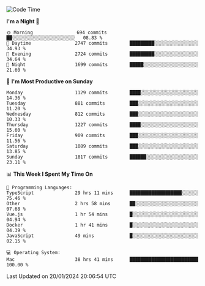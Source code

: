 <!--START_SECTION:waka-->
![Code Time](http://img.shields.io/badge/Code%20Time-3%2C560%20hrs%2041%20mins-blue)

**I'm a Night 🦉** 

```text
🌞 Morning                694 commits         ██░░░░░░░░░░░░░░░░░░░░░░░   08.83 % 
🌆 Daytime                2747 commits        █████████░░░░░░░░░░░░░░░░   34.93 % 
🌃 Evening                2724 commits        █████████░░░░░░░░░░░░░░░░   34.64 % 
🌙 Night                  1699 commits        █████░░░░░░░░░░░░░░░░░░░░   21.60 % 
```
📅 **I'm Most Productive on Sunday** 

```text
Monday                   1129 commits        ████░░░░░░░░░░░░░░░░░░░░░   14.36 % 
Tuesday                  881 commits         ███░░░░░░░░░░░░░░░░░░░░░░   11.20 % 
Wednesday                812 commits         ███░░░░░░░░░░░░░░░░░░░░░░   10.33 % 
Thursday                 1227 commits        ████░░░░░░░░░░░░░░░░░░░░░   15.60 % 
Friday                   909 commits         ███░░░░░░░░░░░░░░░░░░░░░░   11.56 % 
Saturday                 1089 commits        ███░░░░░░░░░░░░░░░░░░░░░░   13.85 % 
Sunday                   1817 commits        ██████░░░░░░░░░░░░░░░░░░░   23.11 % 
```


📊 **This Week I Spent My Time On** 

```text
💬 Programming Languages: 
TypeScript               29 hrs 11 mins      ███████████████████░░░░░░   75.46 % 
Other                    2 hrs 58 mins       ██░░░░░░░░░░░░░░░░░░░░░░░   07.68 % 
Vue.js                   1 hr 54 mins        █░░░░░░░░░░░░░░░░░░░░░░░░   04.94 % 
Docker                   1 hr 41 mins        █░░░░░░░░░░░░░░░░░░░░░░░░   04.39 % 
JavaScript               49 mins             █░░░░░░░░░░░░░░░░░░░░░░░░   02.15 % 

💻 Operating System: 
Mac                      38 hrs 41 mins      █████████████████████████   100.00 % 
```


 Last Updated on 20/01/2024 20:06:54 UTC
<!--END_SECTION:waka-->

